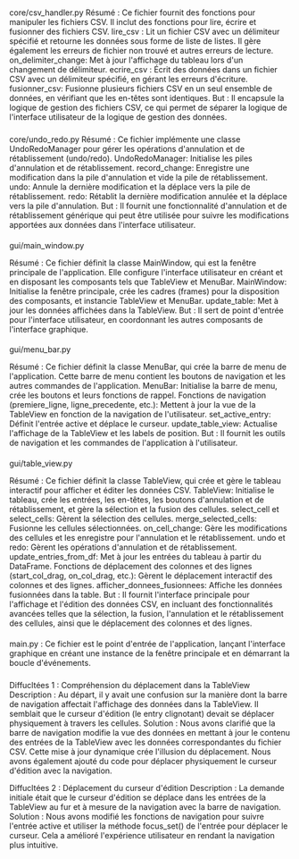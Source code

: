 ###
core/csv_handler.py
Résumé : Ce fichier fournit des fonctions pour manipuler les fichiers CSV. Il inclut des fonctions pour lire, écrire et fusionner des fichiers CSV.
lire_csv : Lit un fichier CSV avec un délimiteur spécifié et retourne les données sous forme de liste de listes. Il gère également les erreurs de fichier non trouvé et autres erreurs de lecture.
on_delimiter_change: Met à jour l'affichage du tableau lors d'un changement de délimiteur.
ecrire_csv : Écrit des données dans un fichier CSV avec un délimiteur spécifié, en gérant les erreurs d'écriture.
fusionner_csv: Fusionne plusieurs fichiers CSV en un seul ensemble de données, en vérifiant que les en-têtes sont identiques.
But : Il encapsule la logique de gestion des fichiers CSV, ce qui permet de séparer la logique de l'interface utilisateur de la logique de gestion des données.

#####

core/undo_redo.py
Résumé : Ce fichier implémente une classe UndoRedoManager pour gérer les opérations d'annulation et de rétablissement (undo/redo).
UndoRedoManager: Initialise les piles d'annulation et de rétablissement.
record_change: Enregistre une modification dans la pile d'annulation et vide la pile de rétablissement.
undo: Annule la dernière modification et la déplace vers la pile de rétablissement.
redo: Rétablit la dernière modification annulée et la déplace vers la pile d'annulation.
But : Il fournit une fonctionnalité d'annulation et de rétablissement générique qui peut être utilisée pour suivre les modifications apportées aux données dans l'interface utilisateur.

####

gui/main_window.py

Résumé : Ce fichier définit la classe MainWindow, qui est la fenêtre principale de l'application. Elle configure l'interface utilisateur en créant et en disposant les composants tels que TableView et MenuBar.
MainWindow: Initialise la fenêtre principale, crée les cadres (frames) pour la disposition des composants, et instancie TableView et MenuBar.
update_table: Met à jour les données affichées dans la TableView.
But : Il sert de point d'entrée pour l'interface utilisateur, en coordonnant les autres composants de l'interface graphique.

####

gui/menu_bar.py

Résumé : Ce fichier définit la classe MenuBar, qui crée la barre de menu de l'application. Cette barre de menu contient les boutons de navigation et les autres commandes de l'application.
MenuBar: Initialise la barre de menu, crée les boutons et leurs fonctions de rappel.
Fonctions de navigation (premiere_ligne, ligne_precedente, etc.): Mettent à jour la vue de la TableView en fonction de la navigation de l'utilisateur.
set_active_entry: Définit l'entrée active et déplace le curseur.
update_table_view: Actualise l'affichage de la TableView et les labels de position.
But : Il fournit les outils de navigation et les commandes de l'application à l'utilisateur.


####

gui/table_view.py

Résumé : Ce fichier définit la classe TableView, qui crée et gère le tableau interactif pour afficher et éditer les données CSV.
TableView: Initialise le tableau, crée les entrées, les en-têtes, les boutons d'annulation et de rétablissement, et gère la sélection et la fusion des cellules.
select_cell et select_cells: Gèrent la sélection des cellules.
merge_selected_cells: Fusionne les cellules sélectionnées.
on_cell_change: Gère les modifications des cellules et les enregistre pour l'annulation et le rétablissement.
undo et redo: Gèrent les opérations d'annulation et de rétablissement.
update_entries_from_df: Met à jour les entrées du tableau à partir du DataFrame.
Fonctions de déplacement des colonnes et des lignes (start_col_drag, on_col_drag, etc.): Gèrent le déplacement interactif des colonnes et des lignes.
afficher_donnees_fusionnees: Affiche les données fusionnées dans la table.
But : Il fournit l'interface principale pour l'affichage et l'édition des données CSV, en incluant des fonctionnalités avancées telles que la sélection, la fusion, l'annulation et le rétablissement des cellules, ainsi que le déplacement des colonnes et des lignes.


####
main.py : Ce fichier est le point d'entrée de l'application, lançant l'interface graphique en créant une instance de la fenêtre principale et en démarrant la boucle d'événements.

###

Diffucltées 1 : Compréhension du déplacement dans la TableView
Description : Au départ, il y avait une confusion sur la manière dont la barre de navigation affectait l'affichage des données dans la TableView. Il semblait que le curseur d'édition (le entry clignotant) devait se déplacer physiquement à travers les cellules.
Solution : Nous avons clarifié que la barre de navigation modifie la vue des données en mettant à jour le contenu des entrées de la TableView avec les données correspondantes du fichier CSV. Cette mise à jour dynamique crée l'illusion du déplacement. Nous avons également ajouté du code pour déplacer physiquement le curseur d'édition avec la navigation.

Diffucltées 2 : Déplacement du curseur d'édition
Description : La demande initiale était que le curseur d'édition se déplace dans les entrées de la TableView au fur et à mesure de la navigation avec la barre de navigation.
Solution : Nous avons modifié les fonctions de navigation pour suivre l'entrée active et utiliser la méthode focus_set() de l'entrée pour déplacer le curseur. Cela a amélioré l'expérience utilisateur en rendant la navigation plus intuitive.